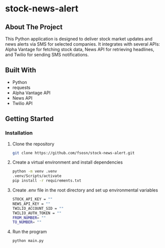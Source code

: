 # stock-news-alert

## About The Project

This Python application is designed to deliver stock market updates and news alerts via SMS for selected companies. It integrates with several APIs: Alpha Vantage for fetching stock data, News API for retrieving headlines, and Twilio for sending SMS notifications.

## Built With

- Python
- requests
- Alpha Vantage API
- News API
- Twilio API

## Getting Started

### Installation

1. Clone the repository
   ```sh
   git clone https://github.com/fsosn/stock-news-alert.git
   ```
2. Create a virtual environment and install dependencies

   ```sh
   python -m venv .venv
   .venv/Scripts/activate
   pip install -r requirements.txt
   ```

3. Create .env file in the root directory and set up environmental variables
   ```sh
   STOCK_API_KEY = ""
   NEWS_API_KEY = ""
   TWILIO_ACCOUNT_SID = ""
   TWILIO_AUTH_TOKEN = ""
   FROM_NUMBER= ""
   TO_NUMBER= ""
   ```
4. Run the program
   ```sh
   python main.py
   ```
